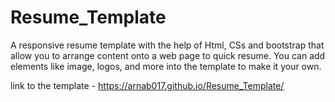# Resume_Template
A responsive resume template with the help of Html, CSs and bootstrap that allow you to arrange content onto a web page to quick resume. You can add elements like image, logos, and more into the template to make it your own.

link to the template - https://arnab017.github.io/Resume_Template/

